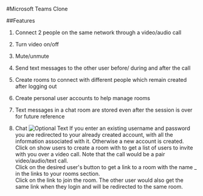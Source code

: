 #Microsoft Teams Clone

##Features
1. Connect 2 people on the same network through a video/audio call
2. Turn video on/off 
3. Mute/unmute
4. Send text messages to the other user before/ during and after the call
5. Create rooms to connect with different people which remain created after logging out
6. Create personal user accounts to help manage rooms 
7. Text messages in a chat room are stored even after the session is over for future reference


2. Chat 
![Optional Text](../public/img/login.png)
If you enter an existing username and password you are redirected to your already created account, with all the information associated with it. Otherwise a new account is created.
<Welcome Page><br>
Click on show users to create a room with to get a list of users to invite with you over a video call. Note that the call would be a pair video/audio/text call. <br>
Click on the desired user's button to get a link to a room with the name <your-name>_<other-user-name> in the links to your rooms section.<br>
Click on the link to join the room. The other user would also get the same link when they login and will be redirected to the same room. <br>

